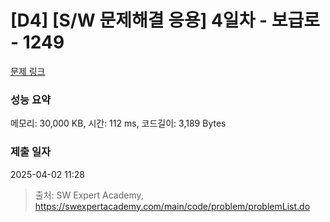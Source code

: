 # [D4] [S/W 문제해결 응용] 4일차 - 보급로 - 1249 

[문제 링크](https://swexpertacademy.com/main/code/problem/problemDetail.do?contestProbId=AV15QRX6APsCFAYD) 

### 성능 요약

메모리: 30,000 KB, 시간: 112 ms, 코드길이: 3,189 Bytes

### 제출 일자

2025-04-02 11:28



> 출처: SW Expert Academy, https://swexpertacademy.com/main/code/problem/problemList.do
